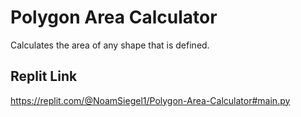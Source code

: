 # Polygon Area Calculator
Calculates the area of any shape that is defined.

## Replit Link
https://replit.com/@NoamSiegel1/Polygon-Area-Calculator#main.py
